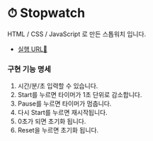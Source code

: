 # ⏱ Stopwatch
HTML / CSS / JavaScript 로 만든 스톱워치 입니다.

- [실행 URL🔗](https://ming-jo.github.io/Stopwatch/)

### 구현 기능 명세
1. 시간/분/초 입력할 수 있습니다.
2. Start를 누르면 타이머가 1초 단위로 감소합니다.
3. Pause를 누르면 타이머가 멈춥니다.
4. 다시 Start를 누르면 재시작됩니다.
5. 0초가 되면 초기화 됩니다.
6. Reset을 누르면 초기화 됩니다.
